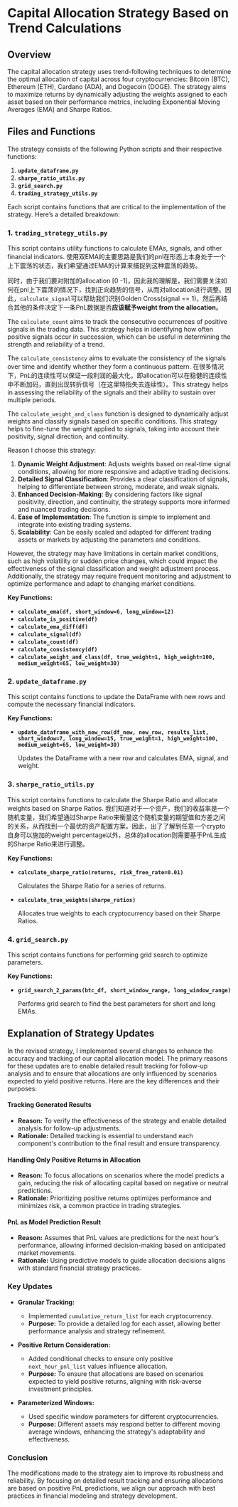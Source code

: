 # Capital Allocation Strategy Based on Trend Calculations

## Overview

The capital allocation strategy uses trend-following techniques to determine the optimal allocation of capital across four cryptocurrencies: Bitcoin (BTC), Ethereum (ETH), Cardano (ADA), and Dogecoin (DOGE). The strategy aims to maximize returns by dynamically adjusting the weights assigned to each asset based on their performance metrics, including Exponential Moving Averages (EMA) and Sharpe Ratios.

## Files and Functions

The strategy consists of the following Python scripts and their respective functions:

1. **`update_dataframe.py`**
2. **`sharpe_ratio_utils.py`**
3. **`grid_search.py`**
4. **`trading_strategy_utils.py`**

Each script contains functions that are critical to the implementation of the strategy. Here’s a detailed breakdown:

### 1. `trading_strategy_utils.py`

This script contains utility functions to calculate EMAs, signals, and other financial indicators.
使用双EMA的主要思路是我们的pnl在形态上本身处于一个上下震荡的状态，我们希望通过EMA的计算来捕捉到这种震荡的趋势。

同时，由于我们要对附加的allocation [0 -1]，因此我的理解是，我们需要关注如何在pnl上下震荡的情况下，找到正向趋势的信号，从而对allocation进行调整。因此，`calculate_signal`可以帮助我们识别Golden Cross(signal == 1)，然后再结合其他的条件决定下一条PnL数据是否**应该赋予weight from the allocation**。

The `calculate_count` aims to track the consecutive occurrences of positive signals in the trading data. This strategy helps in identifying how often positive signals occur in succession, which can be useful in determining the strength and reliability of a trend.

The `calculate_consistency` aims to evaluate the consistency of the signals over time and identify whether they form a continuous pattern. 在很多情况下，PnL的连续性可以保证一段利润的最大化，即allocation可以在稳健的连续性中不断加码，直到出现转折信号（在这里特指失去连续性）。This strategy helps in assessing the reliability of the signals and their ability to sustain over multiple periods. 


The `calculate_weight_and_class` function is designed to dynamically adjust weights and classify signals based on specific conditions. This strategy helps to fine-tune the weight applied to signals, taking into account their positivity, signal direction, and continuity.

Reason I choose this strategy:
1.	**Dynamic Weight Adjustment**: Adjusts weights based on real-time signal conditions, allowing for more responsive and adaptive trading decisions.
2.	**Detailed Signal Classification**: Provides a clear classification of signals, helping to differentiate between strong, moderate, and weak signals.
3.	**Enhanced Decision-Making**: By considering factors like signal positivity, direction, and continuity, the strategy supports more informed and nuanced trading decisions.
4.	**Ease of Implementation**: The function is simple to implement and integrate into existing trading systems.
5.	**Scalability**: Can be easily scaled and adapted for different trading assets or markets by adjusting the parameters and conditions.

However, the strategy may have limitations in certain market conditions, such as high volatility or sudden price changes, which could impact the effectiveness of the signal classification and weight adjustment process. Additionally, the strategy may require frequent monitoring and adjustment to optimize performance and adapt to changing market conditions.

**Key Functions:**

- **`calculate_ema(df, short_window=6, long_window=12)`**
- **`calculate_is_positive(df)`**
- **`calculate_ema_diff(df)`**
- **`calculate_signal(df)`**
- **`calculate_count(df)`**
- **`calculate_consistency(df)`**
- **`calculate_weight_and_class(df, true_weight=1, high_weight=100, medium_weight=65, low_weight=30)`**

### 2. `update_dataframe.py`

This script contains functions to update the DataFrame with new rows and compute the necessary financial indicators.

**Key Functions:**

- **`update_dataframe_with_new_row(df_new, new_row, results_list, short_window=7, long_window=15, true_weight=1, high_weight=100, medium_weight=65, low_weight=30)`**

    Updates the DataFrame with a new row and calculates EMA, signal, and weight.

### 3. `sharpe_ratio_utils.py`

This script contains functions to calculate the Sharpe Ratio and allocate weights based on Sharpe Ratios.
我们知道对于一个资产，我们的收益率是一个随机变量，我们希望通过Sharpe Ratio来衡量这个随机变量的期望值和方差之间的关系，从而找到一个最优的资产配置方案。因此，出了了解到任意一个crypto自身可以施加的weight percentage以外，总体的allocation则需要基于PnL生成的Sharpe Ratio来进行调整。

**Key Functions:**

- **`calculate_sharpe_ratio(returns, risk_free_rate=0.01)`**

    Calculates the Sharpe Ratio for a series of returns.

- **`calculate_true_weights(sharpe_ratios)`**

    Allocates true weights to each cryptocurrency based on their Sharpe Ratios.

### 4. `grid_search.py`

This script contains functions for performing grid search to optimize parameters.

**Key Functions:**

- **`grid_search_2_params(btc_df, short_window_range, long_window_range)`**

    Performs grid search to find the best parameters for short and long EMAs.


## Explanation of Strategy Updates

In the revised strategy, I implemented several changes to enhance the accuracy and tracking of our capital allocation model. The primary reasons for these updates are to enable detailed result tracking for follow-up analysis and to ensure that allocations are only influenced by scenarios expected to yield positive returns. Here are the key differences and their purposes:

#### Tracking Generated Results
- **Reason:** To verify the effectiveness of the strategy and enable detailed analysis for follow-up adjustments.
- **Rationale:** Detailed tracking is essential to understand each component's contribution to the final result and ensure transparency.
  
#### Handling Only Positive Returns in Allocation
- **Reason:** To focus allocations on scenarios where the model predicts a gain, reducing the risk of allocating capital based on negative or neutral predictions.
- **Rationale:** Prioritizing positive returns optimizes performance and minimizes risk, a common practice in trading strategies.

#### PnL as Model Prediction Result
- **Reason:** Assumes that PnL values are predictions for the next hour’s performance, allowing informed decision-making based on anticipated market movements.
- **Rationale:** Using predictive models to guide allocation decisions aligns with standard financial strategy practices.

### Key Updates

- **Granular Tracking:**
  - Implemented `cumulative_return_list` for each cryptocurrency.
  - **Purpose:** To provide a detailed log for each asset, allowing better performance analysis and strategy refinement.

- **Positive Return Consideration:**
  - Added conditional checks to ensure only positive `next_hour_pnl_list` values influence allocation.
  - **Purpose:** To ensure that allocations are based on scenarios expected to yield positive returns, aligning with risk-averse investment principles.

- **Parameterized Windows:**
  - Used specific window parameters for different cryptocurrencies.
  - **Purpose:** Different assets may respond better to different moving average windows, enhancing the strategy's adaptability and effectiveness.

### Conclusion

The modifications made to the strategy aim to improve its robustness and reliability. By focusing on detailed result tracking and ensuring allocations are based on positive PnL predictions, we align our approach with best practices in financial modeling and strategy development.